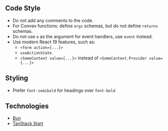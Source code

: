 ## Code Style

- Do not add any comments to the code.
- For Convex functions: define `args` schemas, but do not define `returns` schemas.
- Do not use `e` as the argument for event handlers, use `event` instead.
- Use modern React 19 features, such as:
  - `<form action={...}>`
  - `useActionState`
  - `<SomeContext value={...}>` instead of `<SomeContext.Provider value={...}>`

## Styling

- Prefer `font-semibold` for headings over `font-bold`

## Technologies

- [Bun](https://bun.sh/)
- [TanStack Start](https://tanstack.com/start/latest/docs/framework/react/overview)
